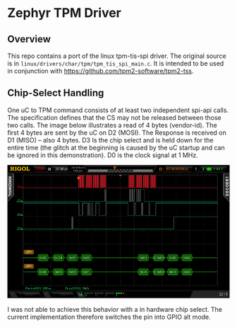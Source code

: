 # Zephyr TPM Driver

## Overview
This repo contains a port of the linux tpm-tis-spi driver. The original
source is in `linux/drivers/char/tpm/tpm_tis_spi_main.c`. It is intended
to be used in conjunction with https://github.com/tpm2-software/tpm2-tss.

## Chip-Select Handling
One uC to TPM command consists of at least two independent spi-api calls.
The specification defines that the CS may not be released between those
two calls. The image below illustrates a read of 4 bytes (vendor-id). The
first 4 bytes are sent by the uC on D2 (MOSI). The Response is received on
D1 (MISO) – also 4 bytes. D3 Is the chip select and is held down for the
entire time (the glitch at the beginning is caused by the uC startup and 
can be ignored in this demonstration). D0 is the clock signal at 1 MHz.

![CS-Handling](doc/hold-cs.png "Chip-Select Handling")

I was not able to achieve this behavior with a in hardware chip select. The
current implementation therefore switches the pin into GPIO alt mode.
